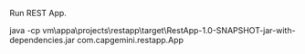 Run REST App. 

java -cp vm\appa\projects\restapp\target\RestApp-1.0-SNAPSHOT-jar-with-dependencies.jar com.capgemini.restapp.App
